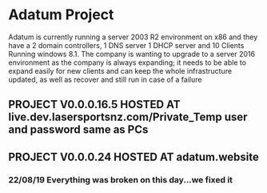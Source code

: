 # Adatum Project

Adatum is currently running a server 2003 R2 environment on x86 and they have a 2 domain controllers,
1 DNS server 1 DHCP server and 10 Clients Running windows 8.1.
The company is wanting to upgrade to a server 2016 environment as the company is always expanding;
it needs to be able to expand easily for new clients and can keep the whole infrastructure updated,
as well as recover and still run in case of a failure

## PROJECT V0.0.0.16.5 HOSTED AT live.dev.lasersportsnz.com/Private_Temp user and password same as PCs

## PROJECT V0.0.0.24 HOSTED AT adatum.website

### 22/08/19 Everything was broken on this day...we fixed it 

